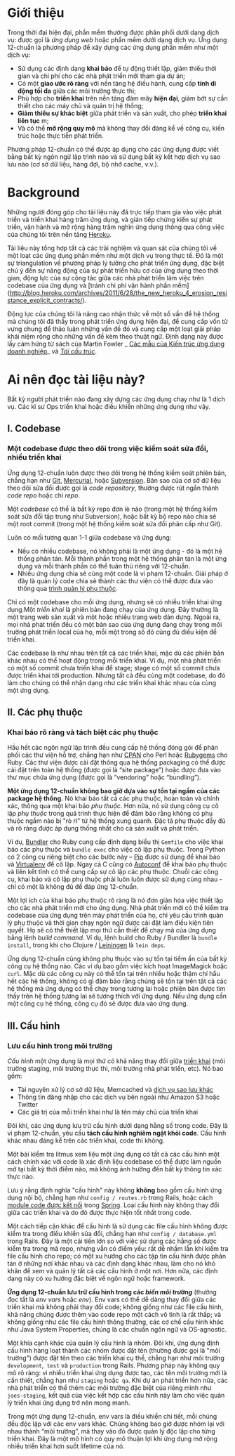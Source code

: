 Giới thiệu
============

Trong thời đại hiện đại, phần mềm thường được phân phối dưới dạng dịch vụ: được gọi là _ứng dụng web_ hoặc phần mềm dưới dạng dịch vụ. Ứng dụng 12-chuẩn là phương pháp để xây dựng các ứng dụng phần mềm như một dịch vụ:

*   Sử dụng các định dạng **khai báo** để tự động thiết lập, giảm thiểu thời gian và chi phí cho các nhà phát triển mới tham gia dự án;
*   Có một **giao ước rõ ràng** với nền tảng hệ điều hành, cung cấp **tính di động tối đa** giữa các môi trường thực thi;
*   Phù hợp cho **triển khai** trên nền tảng đám mây **hiện đại**, giảm bớt sự cần thiết cho các máy chủ và quản trị hệ thống;
*   **Giảm thiểu sự khác biệt** giữa phát triển và sản xuất, cho phép **triển khai liên tục** m;
*   Và có thể **mở rộng quy mô** mà không thay đổi đáng kể về công cụ, kiến trúc hoặc thực tiễn phát triển.

Phương pháp 12-chuẩn có thể được áp dụng cho các ứng dụng được viết bằng bất kỳ ngôn ngữ lập trình nào và sử dụng bất kỳ kết hợp dịch vụ sao lưu nào (cơ sở dữ liệu, hàng đợi, bộ nhớ cache, v.v.).

Background
==========

Những người đóng góp cho tài liệu này đã trực tiếp tham gia vào việc phát triển và triển khai hàng trăm ứng dụng, và gián tiếp chứng kiến sự phát triển, vận hành và mở rộng hàng trăm nghìn ứng dụng thông qua công việc của chúng tôi trên nền tảng [Heroku](http://www.heroku.com/).

Tài liệu này tổng hợp tất cả các trải nghiệm và quan sát của chúng tôi về một loạt các ứng dụng phần mềm như một dịch vụ trong thực tế. Đó là một sự triangulation về phương pháp lý tưởng cho phát triển ứng dụng, đặc biệt chú ý đến sự năng động của sự phát triển hữu cơ của ứng dụng theo thời gian, động lực của sự cộng tác giữa các nhà phát triển làm việc trên codebase của ứng dụng và [tránh chi phí vận hành phần mềm]
(http://blog.heroku.com/archives/2011/6/28/the_new_heroku_4_erosion_resistance_explicit_contracts/).

Động lực của chúng tôi là nâng cao nhận thức về một số vấn đề hệ thống mà chúng tôi đã thấy trong phát triển ứng dụng hiện đại, để cung cấp vốn từ vựng chung để thảo luận những vấn đề đó và cung cấp một loạt giải pháp khái niệm rộng cho những vấn đề kèm theo thuật ngữ. Định dạng này được lấy cảm hứng từ sách của Martin Fowler _ [Các mẫu của Kiến trúc ứng dụng doanh nghiệp](https://books.google.com/books/about/Patterns_of_enterprise_application_archi.html?id=FyWZt5DdvFkC)_ và _[Tái cấu trúc](https://books.google.com/books/about/Refactoring.html?id=1MsETFPD3I0C)_.

Ai nên đọc tài liệu này?
==============================

Bất kỳ người phát triển nào đang xây dựng các ứng dụng chạy như là 1 dịch vụ. Các kĩ sư Ops triển khai hoặc điều khiển những ứng dụng như vậy.


I. Codebase
-----------

### Một codebase được theo dõi trong việc kiểm soát sửa đổi, nhiều triển khai

Ứng dụng 12-chuẩn luôn được theo dõi trong hệ thống kiểm soát phiên bản, chẳng hạn như [Git](http://git-scm.com/), [Mercurial](https://www.mercurial-scm.org/), hoặc [Subversion](http://subversion.apache.org/). Bản sao của cơ sở dữ liệu theo dõi sửa đổi được gọi là _code repository_, thường được rút ngắn thành _code repo_ hoặc chỉ _repo_.

Một _codebase_ có thể là bất kỳ repo đơn lẻ nào (trong một hệ thống kiểm soát sửa đổi tập trung như Subversion), hoặc bất kỳ bộ repo nào chia sẻ một root commit (trong một hệ thống kiểm soát sửa đổi phân cấp như Git).

Luôn có mối tương quan 1-1 giữa codebase và ứng dụng:

*   Nếu có nhiều codebase, nó không phải là một ứng dụng - đó là một hệ thống phân tán. Mỗi thành phần trong một hệ thống phân tán là một ứng dụng và mỗi thành phần có thể tuân thủ riêng với 12-chuẩn.
*  Nhiều ứng dụng chia sẻ cùng một code là vi phạm 12-chuẩn. Giải pháp ở đây là quản lý code chia sẻ thành các thư viện có thể được đưa vào thông qua [trình quản lý phụ thuộc](./dependencies).

Chỉ có một codebase cho mỗi ứng dụng, nhưng sẽ có nhiều triển khai ứng dụng.Một _triển khai_ là phiên bản đang chạy của ứng dụng. Đây thường là một trang web sản xuất và một hoặc nhiều trang web dàn dựng. Ngoài ra, mọi nhà phát triển đều có một bản sao của ứng dụng đang chạy trong môi trường phát triển local của họ, mỗi một trong số đó cũng đủ điều kiện để triển khai.

Các codebase là như nhau trên tất cả các triển khai, mặc dù các phiên bản khác nhau có thể hoạt động trong mỗi triển khai. Ví dụ, một nhà phát triển có một số commit chưa triển khai để stage; stage có một số commit chưa được triển khai tới production. Nhưng tất cả đều cùng một codebase, do đó làm cho chúng có thể nhận dạng như các triển khai khác nhau của cùng một ứng dụng.

II. Các phụ thuộc
----------------

### Khai báo rõ ràng và tách biệt các phụ thuộc

Hầu hết các ngôn ngữ lập trình đều cung cấp hệ thống đóng gói để phân phối các thư viện hỗ trợ, chẳng hạn như [CPAN](http://www.cpan.org/) cho Perl hoặc [Rubygems](http://rubygems.org/) cho Ruby. Các thư viện được cài đặt thông qua hệ thống packaging có thể được cài đặt trên toàn hệ thống (được gọi là “site package”) hoặc được đưa vào thư mục chứa ứng dụng (được gọi là “vendoring” hoặc “bundling”).

**Một ứng dụng 12-chuẩn không bao giờ dựa vào sự tồn tại ngầm của các package hệ thống.** Nó khai báo tất cả các phụ thuộc, hoàn toàn và chính xác, thông qua một khai báo _phụ thuộc_. Hơn nữa, nó sử dụng công cụ cô lập _phụ thuộc_ trong quá trình thực hiện để đảm bảo rằng không có phụ thuộc ngầm nào bị "rò rỉ" từ hệ thống xung quanh. Đặc tả phụ thuộc đầy đủ và rõ ràng được áp dụng thống nhất cho cả sản xuất và phát triển.

Ví dụ, [Bundler](https://bundler.io/) cho Ruby cung cấp định dạng biểu thị `Gemfile` cho việc khai báo các phụ thuộc và `bundle exec` cho việc cô lập phụ thuộc. Trong Python có 2 công cụ riêng biệt cho các bước này – [Pip](http://www.pip-installer.org/en/latest/) được sử dụng để khai báo và [Virtualenv](http://www.virtualenv.org/en/latest/) để cô lập. Ngay cả C cũng có [Autoconf](http://www.gnu.org/s/autoconf/) để khai báo phụ thuộc và liên kết tĩnh có thể cung cấp sự cô lập các phụ thuộc.  Chuỗi các công cụ, khai báo và cô lập phụ thuộc phải luôn luôn được sử dụng cùng nhau - chỉ có một là không đủ để đáp ứng 12-chuẩn.

Một lợi ích của khai báo phụ thuộc rõ ràng là nó đơn giản hóa việc thiết lập cho các nhà phát triển mới cho ứng dụng. Nhà phát triển mới có thể kiểm tra codebase của ứng dụng trên máy phát triển của họ, chỉ yêu cầu trình quản lý phụ thuộc và thời gian chạy ngôn ngữ được cài đặt làm điều kiện tiên quyết. Họ sẽ có thể thiết lập mọi thứ cần thiết để chạy mã của ứng dụng bằng lệnh _build command_. Ví dụ, lệnh build cho Ruby / Bundler là `bundle install`, trong khi cho Clojure / [Leiningen](https://github.com/technomancy/leiningen#readme) là `lein deps`.

Ứng dụng 12-chuẩn cũng không phụ thuộc vào sự tồn tại tiềm ẩn của bất kỳ công cụ hệ thống nào. Các ví dụ bao gồm việc kích hoạt ImageMagick hoặc `curl`. Mặc dù các công cụ này có thể tồn tại trên nhiều hoặc thậm chí hầu hết các hệ thống, không có gì đảm bảo rằng chúng sẽ tồn tại trên tất cả các hệ thống mà ứng dụng có thể chạy trong tương lai hoặc phiên bản được tìm thấy trên hệ thống tương lai sẽ tương thích với ứng dụng. Nếu ứng dụng cần một công cụ hệ thống, công cụ đó sẽ được đưa vào ứng dụng.

III. Cấu hình
-----------

### Lưu cấu hình trong môi trường

 _Cấu hình_ một ứng dụng là mọi thứ có khả năng thay đổi giữa [triển khai](./codebase) (môi trường staging, môi trường thực thi, môi trường nhà phát triển, etc). Nó bao gồm:

*   Tài nguyên xử lý cơ sở dữ liệu, Memcached và [dịch vụ sao lưu khác](./backing-services)
*   Thông tin đăng nhập cho các dịch vụ bên ngoài như Amazon S3 hoặc Twitter
*   Các giá trị của mỗi triển khai như là tên máy chủ của triển khai

Đôi khi, các ứng dụng lưu trữ cấu hình dưới dạng hằng số trong code. Đây là vi phạm 12-chuẩn, yêu cầu **tách cấu hình nghiêm ngặt khỏi code**. Cấu hình khác nhau đáng kể trên các triển khai, code thì không.

Một bài kiểm tra litmus xem liệu một ứng dụng có tất cả các cấu hình một cách chính xác với code là xác định liệu codebase có thể được làm nguồn mở tại bất kỳ thời điểm nào, mà không ảnh hưởng đến bất kỳ thông tin xác thực nào.

Lưu ý rằng định nghĩa "cấu hình" này không **không** bao gồm cấu hình ứng dụng nội bộ, chẳng hạn như `config / routes.rb` trong Rails, hoặc cách [module  code được kết nối](http://docs.spring.io/spring/docs/current/spring-framework-reference/html/beans.html) trong [Spring](http://spring.io/). Loại cấu hình này không thay đổi giữa các triển khai và do đó được thực hiện tốt nhất trong code.

Một cách tiếp cận khác để cấu hình là sử dụng các file cấu hình không được kiểm tra trong điều khiển sửa đổi, chẳng hạn như `config / database.yml` trong Rails. Đây là một cải tiến lớn so với việc sử dụng các hằng số được kiểm tra trong mã repo, nhưng vẫn có điểm yếu: rất dễ nhầm lẫn khi kiểm tra file cấu hình cho repo; có một xu hướng cho các tập tin cấu hình được phân tán ở những nơi khác nhau và các định dạng khác nhau, làm cho nó khó khăn để xem và quản lý tất cả các cấu hình ở một nơi. Hơn nữa, các định dạng này có xu hướng đặc biệt về ngôn ngữ hoặc framework.

**Ứng dụng 12-chuẩn lưu trữ cấu hình trong các _biến môi trường_** (thường đọc tắt là _env vars_ hoặc _env_). Env vars có thể dễ dàng thay đổi giữa các triển khai mà không phải thay đổi code; không giống như các file cấu hình, khả năng chúng được thêm vào code repo một cách vô tình là rất thấp; và không giống như các file cấu hình thông thường, các cơ chế cấu hình khác như Java System Properties, chúng là các chuẩn ngôn ngữ và OS-agnostic.

Một khía cạnh khác của quản lý cấu hình là nhóm. Đôi khi, ứng dụng định cấu hình hàng loạt thành các nhóm được đặt tên (thường được gọi là "môi trường") được đặt tên theo các triển khai cụ thể, chẳng hạn như môi trường `development`,` test` và `production` trong Rails. Phương pháp này không quy mô rõ ràng: vì nhiều triển khai ứng dụng được tạo, các tên môi trường mới là cần thiết, chẳng hạn như `staging` hoặc` qa`. Khi dự án phát triển hơn nữa, các nhà phát triển có thể thêm các môi trường đặc biệt của riêng mình như `joes-staging`, kết quả của việc kết hợp các cấu hình này làm cho việc quản lý triển khai ứng dụng trở nên mong manh.

Trong một ứng dụng 12-chuẩn, env vars là điều khiển chi tiết, mỗi chúng đều độc lập với các env vars khác. Chúng không bao giờ được nhóm lại với nhau thành “môi trường”, mà thay vào đó được quản lý độc lập cho từng triển khai. Đây là một mô hình có quy mô thuận lợi khi ứng dụng mở rộng nhiều triển khai hơn suốt lifetime của nó.
